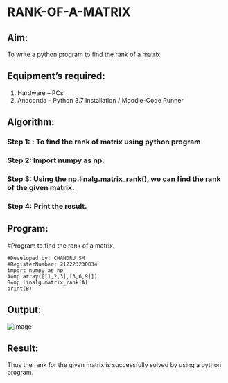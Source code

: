 # RANK-OF-A-MATRIX
## Aim:
To write a python program to find the rank of a matrix
## Equipment’s required:
1. 	Hardware – PCs
2. 	Anaconda – Python 3.7 Installation / Moodle-Code Runner
## Algorithm:
### Step 1: : To find the rank of matrix using python program
### Step 2:  Import numpy as np.
### Step 3: Using the np.linalg.matrix_rank(), we can find the rank of the given matrix.
### Step 4:  Print the result.
## Program:

#Program to find the rank of a matrix.
```
#Developed by: CHANDRU SM
#RegisterNumber: 212223230034
import numpy as np
A=np.array([[1,2,3],[3,6,9]])
B=np.linalg.matrix_rank(A)
print(B)
```


## Output:
![image](https://github.com/santhanalakshmi04/RANK-OF-A-MATRIX/assets/119475762/0eac6778-8759-4a93-9724-76d1f37c51fb)


## Result:
Thus the rank for the given matrix is successfully solved by  using a python program.

